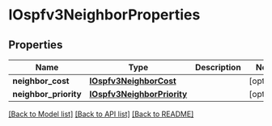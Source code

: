# IOspfv3NeighborProperties

## Properties
Name | Type | Description | Notes
------------ | ------------- | ------------- | -------------
**neighbor_cost** | [**IOspfv3NeighborCost**](IOspfv3NeighborCost.md) |  | [optional] 
**neighbor_priority** | [**IOspfv3NeighborPriority**](IOspfv3NeighborPriority.md) |  | [optional] 

[[Back to Model list]](../README.md#documentation-for-models) [[Back to API list]](../README.md#documentation-for-api-endpoints) [[Back to README]](../README.md)


